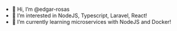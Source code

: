 - 👋 Hi, I’m @edgar-rosas
- 👀 I’m interested in NodeJS, Typescript, Laravel, React!
- 🌱 I’m currently learning microservices with NodeJS and Docker!

